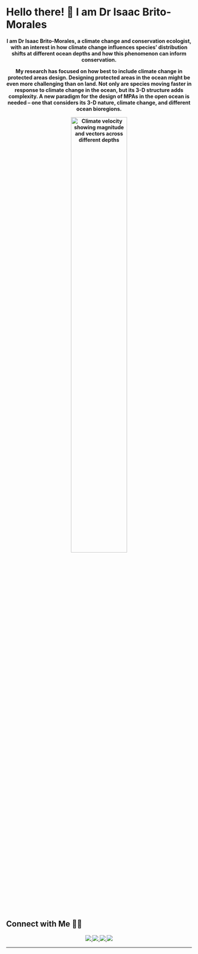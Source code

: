 # Hello there! 👋 I am Dr Isaac Brito-Morales

<p align="center"><b>I am Dr Isaac Brito-Morales, a climate change and conservation ecologist, with an interest in how climate change influences species’ distribution shifts at different ocean depths and how this phenomenon can inform conservation.

<p align="center"><b>My research has focused on how best to include climate change in protected areas design. Designing protected areas in the ocean might be even more challenging than on land. Not only are species moving faster in response to climate change in the ocean, but its 3-D structure adds complexity. A new paradigm for the design of MPAs in the open ocean is needed – one that considers its 3-D nature, climate change, and different ocean bioregions.

<p align="center">
<img width="55%" src="https://user-images.githubusercontent.com/25609047/130961992-1326b806-da37-4e18-a16c-a8e2408eb3b7.gif" alt="Climate velocity showing magnitude and vectors across different depths" />
</p>

## Connect with Me 🤝🏻

<p align="center">
  <a href="https://twitter.com/isaaksonbm">
    <img src="https://img.shields.io/badge/Twitter-1DA1F2?style=for-the-badge&logo=twitter&logoColor=white" />
  </a>
  <a href="https://www.linkedin.com/in/isaakbm/">
    <img src="https://img.shields.io/badge/LinkedIn-0077B5?style=for-the-badge&logo=linkedin&logoColor=white" />
  </a>
  <a href="https://github.com/IsaakBM">
    <img src="https://img.shields.io/badge/GitHub-100000?style=for-the-badge&logo=github&logoColor=white" />
  </a>
   <a href="ibritomorales@gmail.com">
    <img src="https://img.shields.io/badge/Gmail-D14836?style=for-the-badge&logo=gmail&logoColor=white" />
  </a>
</p> 
 
---
<!--
**IsaakBM/IsaakBM** is a ✨ _special_ ✨ repository because its `README.md` (this file) appears on your GitHub profile.

Here are some ideas to get you started:

- 🔭 I’m currently working on ...
- 🌱 I’m currently learning ...
- 👯 I’m looking to collaborate on ...
- 🤔 I’m looking for help with ...
- 💬 Ask me about ...
- 📫 How to reach me: ...
- 😄 Pronouns: ...
- ⚡ Fun fact: ...
-->
